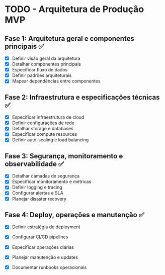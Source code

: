 # TODO - Arquitetura de Produção MVP

## Fase 1: Arquitetura geral e componentes principais ✅
- [x] Definir visão geral da arquitetura
- [x] Detalhar componentes principais
- [x] Especificar fluxo de dados
- [x] Definir padrões arquiteturais
- [x] Mapear dependências entre componentes

## Fase 2: Infraestrutura e especificações técnicas ✅
- [x] Especificar infraestrutura de cloud
- [x] Definir configurações de rede
- [x] Detalhar storage e databases
- [x] Especificar compute resources
- [x] Definir auto-scaling e load balancing

## Fase 3: Segurança, monitoramento e observabilidade ✅
- [x] Detalhar camadas de segurança
- [x] Especificar monitoramento e métricas
- [x] Definir logging e tracing
- [x] Configurar alertas e SLA
- [x] Planejar disaster recovery

## Fase 4: Deploy, operações e manutenção ✅
- [x] Definir estratégia de deployment
- [x] Configurar CI/CD pipelines
- [x] Especificar operações diárias
- [x] Planejar manutenção e updates
- [x] Documentar runbooks operacionais

